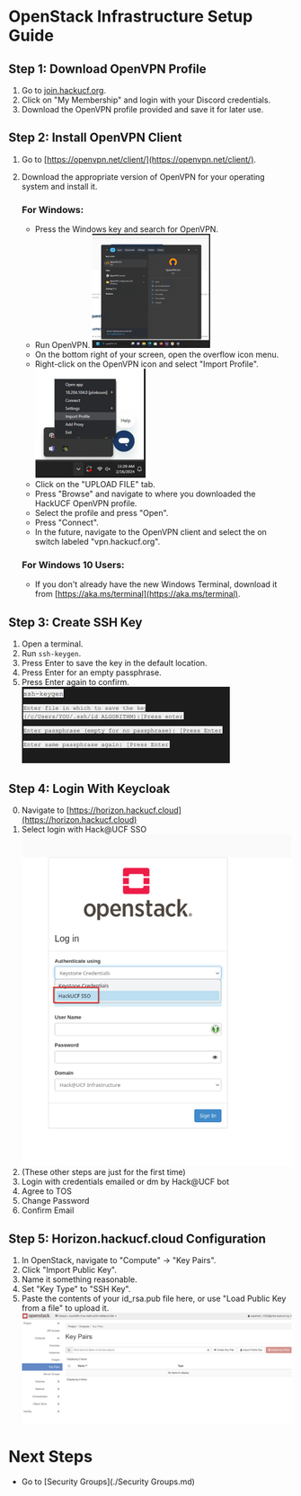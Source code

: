 # OpenStack Infrastructure Setup Guide

## Step 1: Download OpenVPN Profile

1. Go to [join.hackucf.org](https://join.hackucf.org).
2. Click on "My Membership" and login with your Discord credentials.
3. Download the OpenVPN profile provided and save it for later use.

## Step 2: Install OpenVPN Client

1. Go to [https://openvpn.net/client/](https://openvpn.net/client/).
2. Download the appropriate version of OpenVPN for your operating system and install it.
   
   ### For Windows:
   
   - Press the Windows key and search for OpenVPN.
   - Run OpenVPN.
   ![alt text](<../img/Run Openvpn.png>)
   - On the bottom right of your screen, open the overflow icon menu.
   - Right-click on the OpenVPN icon and select "Import Profile".
   ![alt text](<../img/Import profile.png>)
   - Click on the "UPLOAD FILE" tab.
   - Press "Browse" and navigate to where you downloaded the HackUCF OpenVPN profile.
   - Select the profile and press "Open".
   - Press "Connect".
   - In the future, navigate to the OpenVPN client and select the on switch labeled "vpn.hackucf.org".
   
   ### For Windows 10 Users:
   
   - If you don't already have the new Windows Terminal, download it from [https://aka.ms/terminal](https://aka.ms/terminal).

## Step 3: Create SSH Key

1. Open a terminal.
2. Run `ssh-keygen`.
3. Press Enter to save the key in the default location.
4. Press Enter for an empty passphrase.
5. Press Enter again to confirm.
![alt text](<../img/ssh KeyGen.png>)

## Step 4: Login With Keycloak
0. Navigate to [https://horizon.hackucf.cloud](https://horizon.hackucf.cloud)
1. Select login with Hack@UCF SSO
![alt text](<../img/Login With SSO.png>)
2. (These other steps are just for the first time)
3. Login with credentials emailed or dm by Hack@UCF bot
4. Agree to TOS
5. Change Password
6. Confirm Email

## Step 5: Horizon.hackucf.cloud Configuration

1. In OpenStack, navigate to "Compute" -> "Key Pairs".
2. Click "Import Public Key".
3. Name it something reasonable.
4. Set "Key Type" to "SSH Key".
5. Paste the contents of your id_rsa.pub file here, or use "Load Public Key from a file" to upload it.
![alt text](<../img/Key pairs Page.png>)

# Next Steps

- Go to [Security Groups](./Security Groups.md)
